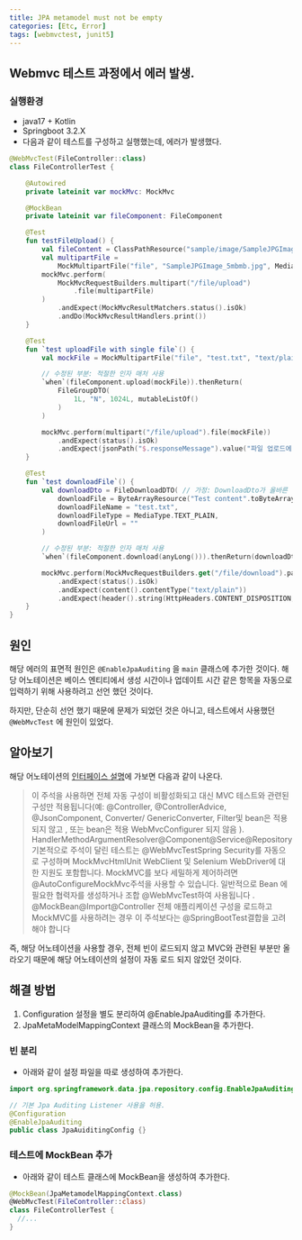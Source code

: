 ```yaml
---
title: JPA metamodel must not be empty
categories: [Etc, Error]
tags: [webmvctest, junit5]
---
```


## Webmvc 테스트 과정에서 에러 발생.

### 실행환경

- java17 + Kotlin
- Springboot 3.2.X
- 다음과 같이 테스트를 구성하고 실행했는데, 에러가 발생했다.

```kotlin
@WebMvcTest(FileController::class)
class FileControllerTest {

    @Autowired
    private lateinit var mockMvc: MockMvc

    @MockBean
    private lateinit var fileComponent: FileComponent

    @Test
    fun testFileUpload() {
        val fileContent = ClassPathResource("sample/image/SampleJPGImage_5mbmb.jpg").inputStream.readBytes()
        val multipartFile =
            MockMultipartFile("file", "SampleJPGImage_5mbmb.jpg", MediaType.IMAGE_JPEG_VALUE, fileContent)
        mockMvc.perform(
            MockMvcRequestBuilders.multipart("/file/upload")
                .file(multipartFile)
        )
            .andExpect(MockMvcResultMatchers.status().isOk)
            .andDo(MockMvcResultHandlers.print())
    }

    @Test
    fun `test uploadFile with single file`() {
        val mockFile = MockMultipartFile("file", "test.txt", "text/plain", "Test content".toByteArray())

        // 수정된 부분: 적절한 인자 매처 사용
        `when`(fileComponent.upload(mockFile)).thenReturn(
            FileGroupDTO(
                1L, "N", 1024L, mutableListOf()
            )
        )

        mockMvc.perform(multipart("/file/upload").file(mockFile))
            .andExpect(status().isOk)
            .andExpect(jsonPath("$.responseMessage").value("파일 업로드에 성공 하였습니다."))
    }

    @Test
    fun `test downloadFile`() {
        val downloadDto = FileDownloadDTO( // 가정: DownloadDto가 올바른 클래스라고 가정
            downloadFile = ByteArrayResource("Test content".toByteArray()),
            downloadFileName = "test.txt",
            downloadFileType = MediaType.TEXT_PLAIN,
            downloadFileUrl = ""
        )

        // 수정된 부분: 적절한 인자 매처 사용
        `when`(fileComponent.download(anyLong())).thenReturn(downloadDto)

        mockMvc.perform(MockMvcRequestBuilders.get("/file/download").param("fileGroupSeq", "1"))
            .andExpect(status().isOk)
            .andExpect(content().contentType("text/plain"))
            .andExpect(header().string(HttpHeaders.CONTENT_DISPOSITION, "attachment; filename=test.txt"))
    }
}

```

## 원인

해당 에러의 표면적 원인은 `@EnableJpaAuditing` 을 `main` 클래스에 추가한 것이다.
해당 어노테이션은 베이스 엔티티에서 생성 시간이나 업데이트 시간 같은 항목을 자동으로 입력하기 위해
사용하려고 선언 했던 것이다.

하지만, 단순히 선언 했기 때문에 문제가 되었던 것은 아니고, 테스트에서 사용했던 `@WebMvcTest` 에 
원인이 있었다.

## 알아보기

해당 어노테이션의 [인터페이스 설명](https://docs.spring.io/spring-boot/docs/current/api/org/springframework/boot/test/autoconfigure/web/servlet/WebMvcTest.html)에 가보면
다음과 같이 나온다.

> 이 주석을 사용하면 전체 자동 구성이 비활성화되고 대신 MVC 테스트와 관련된 구성만 적용됩니다(예: @Controller, @ControllerAdvice, @JsonComponent, Converter/ GenericConverter, Filter및 bean은 적용되지 않고 , 또는 bean은 적용 WebMvcConfigurer 되지 않음 ). HandlerMethodArgumentResolver@Component@Service@Repository
기본적으로 주석이 달린 테스트는 @WebMvcTestSpring Security를 ​​자동으로 구성하며 MockMvcHtmlUnit WebClient 및 Selenium WebDriver에 대한 지원도 포함합니다. MockMVC를 보다 세밀하게 제어하려면 @AutoConfigureMockMvc주석을 사용할 수 있습니다.
일반적으로 Bean 에 필요한 협력자를 생성하거나 조합 @WebMvcTest하여 사용됩니다 . @MockBean@Import@Controller
전체 애플리케이션 구성을 로드하고 MockMVC를 사용하려는 경우 이 주석보다는 @SpringBootTest결합을 고려해야 합니다

즉, 해당 어노테이션을 사용할 경우, 전체 빈이 로드되지 않고 MVC와 관련된 부분만 올라오기 때문에
해당 어노테이션의 설정이 자동 로드 되지 않았던 것이다.

## 해결 방법

1. Configuration 설정을 별도 분리하여 @EnableJpaAuditing를 추가한다.
2. JpaMetaModelMappingContext 클래스의 MockBean을 추가한다.


### 빈 분리

- 아래와 같이 설정 파일을 따로 생성하여 추가한다.

```kotlin
import org.springframework.data.jpa.repository.config.EnableJpaAuditing;

// 기본 Jpa Auditing Listener 사용을 허용.
@Configuration
@EnableJpaAuditing
public class JpaAuiditingConfig {}
```

### 테스트에 MockBean 추가

- 아래와 같이 테스트 클래스에 MockBean을 생성하여 추가한다.

```kotlin
@MockBean(JpaMetamodelMappingContext.class)
@WebMvcTest(FileController::class)
class FileControllerTest {
  //...
}
```
